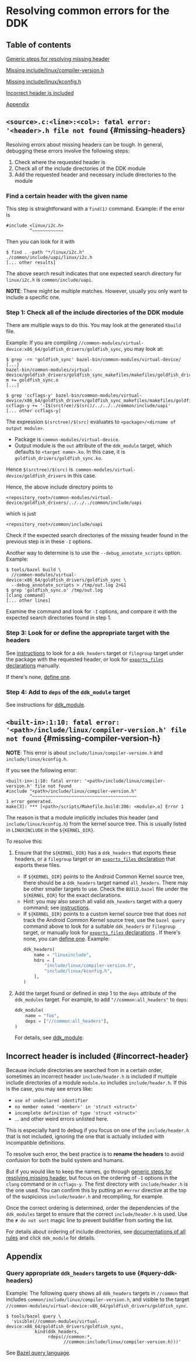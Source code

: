 # Resolving common errors for the DDK

## Table of contents

[Generic steps for resolving missing header](#missing-headers)

[Missing include/linux/compiler-version.h](#missing-compiler-version-h)

[Missing include/linux/kconfig.h](#missing-compiler-version-h)

[Incorrect header is included](#incorrect-header)

[Appendix](#appendix)

## `<source>.c:<line>:<col>: fatal error: '<header>.h file not found` {#missing-headers}

Resolving errors about missing headers can be tough. In general, debugging these
errors involve the following steps:

1. Check where the requested header is
2. Check all of the include directories of the DDK module
3. Add the requested header and necessary include directories to the module

### Find a certain header with the given name

This step is straightforward with a `find(1)` command. Example: if the error is

```text
#include <linux/i2c.h>
         ^~~~~~~~~~~~~
```

Then you can look for it with

```shell
$ find . -path "*/linux/i2c.h"
./common/include/uapi/linux/i2c.h
[... other results]
```

The above search result indicates that one expected search directory for
`linux/i2c.h` is `common/include/uapi`.

**NOTE**: There might be multiple matches. However, usually you only want to
include a specific one.

### Step 1: Check all of the include directories of the DDK module

There are multiple ways to do this. You may look at the generated `Kbuild` file.

Example: If you are compiling
`//common-modules/virtual-device:x86_64/goldfish_drivers/goldfish_sync`, you may
look at:

```shell
$ grep -rn 'goldfish_sync' bazel-bin/common-modules/virtual-device/
[...]
bazel-bin/common-modules/virtual-device/goldfish_drivers/goldfish_sync_makefiles/makefiles/goldfish_drivers/Kbuild:2:obj-m += goldfish_sync.o
[...]

$ grep 'ccflags-y' bazel-bin/common-modules/virtual-device/x86_64/goldfish_drivers/goldfish_sync_makefiles/makefiles/goldfish_drivers/Kbuild
ccflags-y += '-I$(srctree)/$(src)/../../../common/include/uapi'
[... other ccflags-y]
```

The expression `$(srctree)/$(src)` evaluates to
`<package>/<dirname of output module>`.

* Package is `common-modules/virtual-device`.
* Output module is the `out` attribute of the
  `ddk_module` target, which defaults to `<target name>.ko`. In this case, it
  is `goldfish_drivers/goldfish_sync.ko`.

Hence `$(srctree)/$(src)`
is` common-modules/virtual-device/goldfish_drivers` in this case.

Hence, the above include directory points to

```text
<repository_root>/common-modules/virtual-device/goldfish_drivers/../../../common/include/uapi
```

which is just

```text
<repository_root>/common/include/uapi
```

Check if the expected search directories of the missing header found in the
previous step is in these `-I` options.

Another way to determine is to use the `--debug_annotate_scripts` option.
Example:

```shell
$ tools/bazel build \
  //common-modules/virtual-device:x86_64/goldfish_drivers/goldfish_sync \
  --debug_annotate_scripts > /tmp/out.log 2>&1
$ grep 'goldfish_sync.o' /tmp/out.log
[clang command]
[... other lines]
```

Examine the command and look for `-I` options, and compare it with the expected
search directories found in step 1.

### Step 3: Look for or define the appropriate target with the headers

See [instructions](#query-ddk-headers) to look for a `ddk_headers` target or
`filegroup` target under the package with the requested header, or look for
[`exports_files` declarations](https://bazel.build/reference/be/functions#exports_files)
manually.

If there's none, [define one](main.md#ddk_headers).

### Step 4: Add to `deps` of the `ddk_module` target

See instructions for [ddk_module](main.md#ddk_module).

## `<built-in>:1:10: fatal error: '<path>/include/linux/compiler-version.h' file not found` {#missing-compiler-version-h}

**NOTE**: This error is about `include/linux/compiler-version.h` and
`include/linux/kconfig.h`.

If you see the following error:

```text
<built-in>:1:10: fatal error: '<path>/include/linux/compiler-version.h' file not found
#include "<path>/include/linux/compiler-version.h"
         ^~~~~~~~~~~~~~~~~~~~~~~~~~~~~~~~~~~~~~~~~
1 error generated.
make[3]: *** [<path>/scripts/Makefile.build:286: <module>.o] Error 1
```

The reason is that a module implicitly includes this header (and
`include/linux/kconfig.h`) from the kernel source tree. This is usually listed
in `LINUXINCLUDE` in the `${KERNEL_DIR}`.

To resolve this:

1. Ensure that the `${KERNEL_DIR}` has a `ddk_headers` that exports these
   headers, or a `filegroup` target or
   an [`exports_files` declaration](https://bazel.build/reference/be/functions#exports_files)
   that exports these files.

    * If `${KERNEL_DIR}` points to the Android Common Kernel source tree, there
      should be a `ddk_headers` target named `all_headers`. There may be other
      smaller targets to use. Check the `BUILD.bazel` file under
      the `${KERNEL_DIR}` for the exact declarations.
    * Hint: you may also search all valid `ddk_headers` target with a query
      command; see [instructions](#query-ddk-headers).
    * If `${KERNEL_DIR}` points to a custom kernel source tree that does not
      track the Android Common Kernel source tree, use the `bazel query`
      command above to look for a suitable `ddk_headers` or `filegroup` target,
      or manually look
      for [`exports_files` declarations](https://bazel.build/reference/be/functions#exports_files)
      . If there's none, you can [define one](main.md#ddk_headers). Example:
      ```python
      ddk_headers(
          name = "linuxinclude",
          hdrs = [
              "include/linux/compiler-version.h",
              "include/linux/kconfig.h",
          ],
      )
      ```
2. Add the target found or defined in step 1 to the `deps` attribute of the
   `ddk_modules` target. For example, to add `"//common:all_headers"` to `deps`:
   ```python
   ddk_module(
       name = "foo",
       deps = ["//common:all_headers"],
   )
   ```
   For details, see [ddk_module](main.md#ddk_module).

## Incorrect header is included {#incorrect-header}

Because include directories are searched from in a certain order, sometimes an
incorrect header `include/header.h` is included if multiple include directories
of a module `module.ko` includes `include/header.h`. If this is the case, you
may see errors like:

- `use of undeclared identifier`
- `no member named '<member>' in 'struct <struct>'`
- `incomplete definition of type 'struct <struct>'`
- ... and other weird errors unlisted here.

This is especially hard to debug if you focus on one of the `include/header.h`
that is not included, ignoring the one that is actually included with
incompatible definitions.

To resolve such error, the best practice is to **rename the headers**
to avoid confusion for both the build system and humans.

But if you would like to keep the names, go through
[generic steps for resolving missing header](#missing-headers), but focus on the
ordering of `-I` options in the `clang` command or in `ccflags-y`. The first
directory with `include/header.h` is the one used. You can confirm this by
putting an `#error` directive at the top of the suspicious `include/header.h`
and recompiling, for example.

Once the correct ordering is determined, order the dependencies of the
`ddk_modules` target to ensure that the correct `include/header.h` is used. 
Use the `# do not sort` magic line to prevent buildifier from sorting the list.

For details about ordering of include directories, see
[documentations of all rules](../api_reference.md) and click `ddk_module` for details.

## Appendix

### Query appropriate `ddk_headers` targets to use {#query-ddk-headers}

Example: The following query shows all `ddk_headers` targets in `//common` that
includes `common/include/linux/compiler-version.h`, and visible to the
target `//common-modules/virtual-device:x86_64/goldfish_drivers/goldfish_sync`.

```shell
$ tools/bazel query \
  'visible(//common-modules/virtual-device:x86_64/goldfish_drivers/goldfish_sync, 
           kind(ddk_headers, 
                rdeps(//common:*, 
                      //common:include/linux/compiler-version.h)))'
```

See [Bazel query language](https://bazel.build/query/language).